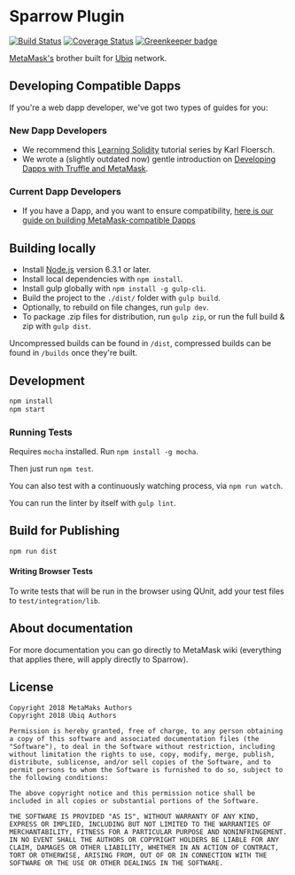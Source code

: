 # Sparrow Plugin

[![Build Status](https://circleci.com/gh/ubiq/ubiq-plugin.svg?style=shield&circle-token=a1ddcf3cd38e29267f254c9c59d556d513e3a1fd)](https://circleci.com/gh/ubiq/sparrow-plugin) 
[![Coverage Status](https://coveralls.io/repos/github/ubiq/sparrow-plugin/badge.svg?branch=master)](https://coveralls.io/github/ubiq/sparrow-plugin?branch=master) 
[![Greenkeeper badge](https://badges.greenkeeper.io/MetaMask/metamask-extension.svg)](https://greenkeeper.io/)

[MetaMask's](https://github.com/MetaMask) brother built for [Ubiq](https://ubiqsmart.com) network.

## Developing Compatible Dapps

If you're a web dapp developer, we've got two types of guides for you:

### New Dapp Developers

- We recommend this [Learning Solidity](https://karl.tech/learning-solidity-part-1-deploy-a-contract/) tutorial series by Karl Floersch.
- We wrote a (slightly outdated now) gentle introduction on [Developing Dapps with Truffle and MetaMask](https://medium.com/metamask/developing-ethereum-dapps-with-truffle-and-metamask-aa8ad7e363ba).

### Current Dapp Developers

- If you have a Dapp, and you want to ensure compatibility, [here is our guide on building MetaMask-compatible Dapps](https://github.com/MetaMask/faq/blob/master/DEVELOPERS.md)

## Building locally

- Install [Node.js](https://nodejs.org/en/) version 6.3.1 or later.
- Install local dependencies with `npm install`.
- Install gulp globally with `npm install -g gulp-cli`.
- Build the project to the `./dist/` folder with `gulp build`.
- Optionally, to rebuild on file changes, run `gulp dev`.
- To package .zip files for distribution, run `gulp zip`, or run the full build & zip with `gulp dist`.

Uncompressed builds can be found in `/dist`, compressed builds can be found in `/builds` once they're built.

## Development

```bash
npm install
npm start
```

### Running Tests

Requires `mocha` installed. Run `npm install -g mocha`.

Then just run `npm test`.

You can also test with a continuously watching process, via `npm run watch`.

You can run the linter by itself with `gulp lint`.

## Build for Publishing

```bash
npm run dist
```

#### Writing Browser Tests

To write tests that will be run in the browser using QUnit, add your test files to `test/integration/lib`.

## About documentation

For more documentation you can go directly to MetaMask wiki (everything that applies there, will apply directly to Sparrow).

## License

    Copyright 2018 MetaMaks Authors 
    Copyright 2018 Ubiq Authors

    Permission is hereby granted, free of charge, to any person obtaining a copy of this software and associated documentation files (the "Software"), to deal in the Software without restriction, including without limitation the rights to use, copy, modify, merge, publish, distribute, sublicense, and/or sell copies of the Software, and to permit persons to whom the Software is furnished to do so, subject to the following conditions:

    The above copyright notice and this permission notice shall be included in all copies or substantial portions of the Software.

    THE SOFTWARE IS PROVIDED "AS IS", WITHOUT WARRANTY OF ANY KIND, EXPRESS OR IMPLIED, INCLUDING BUT NOT LIMITED TO THE WARRANTIES OF MERCHANTABILITY, FITNESS FOR A PARTICULAR PURPOSE AND NONINFRINGEMENT. IN NO EVENT SHALL THE AUTHORS OR COPYRIGHT HOLDERS BE LIABLE FOR ANY CLAIM, DAMAGES OR OTHER LIABILITY, WHETHER IN AN ACTION OF CONTRACT, TORT OR OTHERWISE, ARISING FROM, OUT OF OR IN CONNECTION WITH THE SOFTWARE OR THE USE OR OTHER DEALINGS IN THE SOFTWARE.